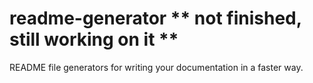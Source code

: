 # readme-generator ** not finished, still working on it **
README file generators for writing your documentation in a faster way.

